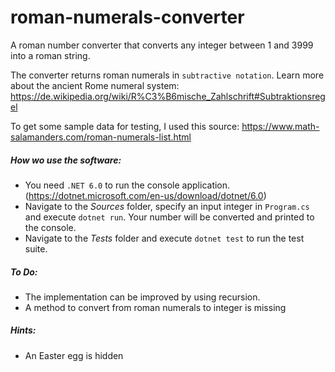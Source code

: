 # roman-numerals-converter

A roman number converter that converts any integer between 1 and 3999 into a roman string.

The converter returns roman numerals in `subtractive notation`. Learn more about the ancient Rome numeral system: https://de.wikipedia.org/wiki/R%C3%B6mische_Zahlschrift#Subtraktionsregel

To get some sample data for testing, I used this source: https://www.math-salamanders.com/roman-numerals-list.html

##### How wo use the software:

- You need `.NET 6.0` to run the console application. (https://dotnet.microsoft.com/en-us/download/dotnet/6.0)
- Navigate to the _Sources_ folder, specify an input integer in `Program.cs` and execute `dotnet run`. Your number will be converted and printed to the console.
- Navigate to the _Tests_ folder and execute `dotnet test` to run the test suite.

##### To Do:

- The implementation can be improved by using recursion.
- A method to convert from roman numerals to integer is missing

##### Hints:

- An Easter egg is hidden
